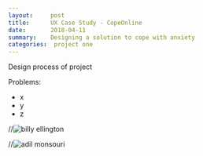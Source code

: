 ```yaml
---
layout:     post
title:      UX Case Study - CopeOnline
date:       2018-04-11
summary:    Designing a solution to cope with anxiety
categories:  project one
---
```


Design process of project 

Problems:
* x
* y
* z




//![billy ellington](https://user-images.githubusercontent.com/31209092/42848148-2f28e076-89d3-11e8-9603-e35004e61b9f.png)

//![adil monsouri](https://user-images.githubusercontent.com/31209092/42848133-2524f740-89d3-11e8-9d46-1e85d0bd44c8.png)

